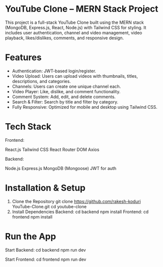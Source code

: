 # YouTube Clone – MERN Stack Project
This project is a full-stack YouTube Clone built using the MERN stack (MongoDB, Express.js, React, Node.js) with Tailwind CSS for styling. It includes user authentication, channel and video management, video playback, likes/dislikes, comments, and responsive design.


# Features
- Authentication: JWT-based login/register.
- Video Upload: Users can upload videos with thumbnails, titles, descriptions, and categories.
- Channels: Users can create one unique channel each.
- Video Player: Like, dislike, and comment functionality.
- Comment System: Add, edit, and delete comments.
- Search & Filter: Search by title and filter by category.
- Fully Responsive: Optimized for mobile and desktop using Tailwind CSS.

#  Tech Stack
Frontend:

React.js
Tailwind CSS
React Router DOM
Axios

Backend:

Node.js
Express.js
MongoDB (Mongoose)
JWT for auth

# Installation & Setup
1. Clone the Repository
git clone https://github.com/rakesh-koduri
YouTube-Clone.git
cd youtube-clone
2. Install Dependencies
Backend:
cd backend
npm install
Frontend:
cd frontend
npm install

# Run the App
Start Backend:
cd backend
npm run dev

Start Frontend:
cd frontend
npm run dev
